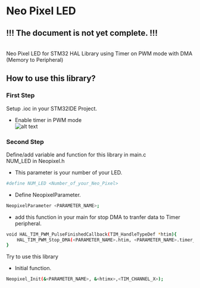 # Neo Pixel LED 
## !!! The document is not yet complete. !!!
\
Neo Pixel LED for STM32 HAL Library using Timer on PWM mode with DMA (Memory to Peripheral)
## How to use this library?

### First Step
Setup .ioc in your STM32IDE Project.
* Enable timer in PWM mode\
![alt text](https://github.com/[username]/[reponame]/NeoPixel_LED_PWM/Image/ioc_setup_1.png?raw=true)

### Second Step
Define/add variable and function for this library in main.c\
NUM_LED in Neopixel.h
* This parameter is your number of your LED.
```bash
#define NUM_LED <Number_of_your_Neo_Pixel>
```
* Define NeopixelParameter.
```bash
NeopixelParameter <PARAMETER_NAME>;
```
* add this function in your main for stop DMA to tranfer data to Timer peripheral.
```bash
void HAL_TIM_PWM_PulseFinishedCallback(TIM_HandleTypeDef *htim){
	HAL_TIM_PWM_Stop_DMA(<PARAMETER_NAME>.htim, <PARAMETER_NAME>.timer_Channel);
}
```
Try to use this library
* Initial function.
```bash
Neopixel_Init(&<PARAMETER_NAME>, &<htimx>,<TIM_CHANNEL_X>);
```
